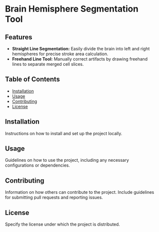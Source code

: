 # Brain Hemisphere Segmentation Tool

## Features
- **Straight Line Segmentation:** Easily divide the brain into left and right hemispheres for precise stroke area calculation.
- **Freehand Line Tool:** Manually correct artifacts by drawing freehand lines to separate merged cell slices.

## Table of Contents

- [Installation](#installation)
- [Usage](#usage)
- [Contributing](#contributing)
- [License](#license)

## Installation

Instructions on how to install and set up the project locally.

## Usage

Guidelines on how to use the project, including any necessary configurations or dependencies.

## Contributing

Information on how others can contribute to the project. Include guidelines for submitting pull requests and reporting issues.

## License

Specify the license under which the project is distributed.
